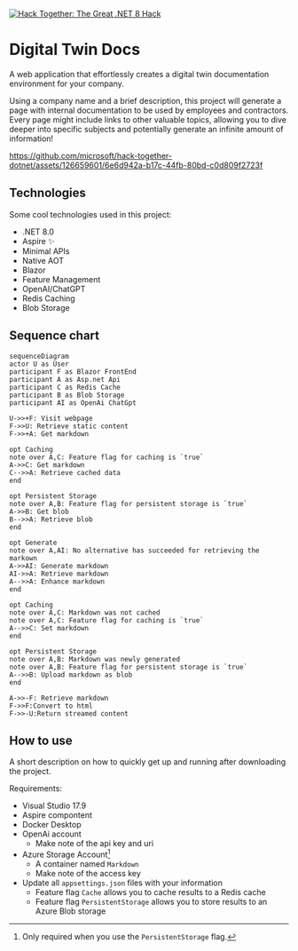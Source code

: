 [![Hack Together: The Great .NET 8 Hack](https://img.shields.io/badge/Microsoft-Hack--Together--.NET8-512BD4?style=for-the-badge&logo=microsoft)](https://github.com/microsoft/hack-together-dotnet)


# Digital Twin Docs

A web application that effortlessly creates a digital twin documentation environment for your company.

Using a company name and a brief description, this project will generate a page with internal documentation to be used by employees and contractors. Every page might include links to other valuable topics, allowing you to dive deeper into specific subjects and potentially generate an infinite amount of information!

https://github.com/microsoft/hack-together-dotnet/assets/126659601/6e6d942a-b17c-44fb-80bd-c0d809f2723f

## Technologies

Some cool technologies used in this project:
- .NET 8.0
- Aspire ✨
- Minimal APIs
- Native AOT
- Blazor
- Feature Management
- OpenAI/ChatGPT
- Redis Caching
- Blob Storage

## Sequence chart

```mermaid
sequenceDiagram
actor U as User
participant F as Blazor FrontEnd
participant A as Asp.net Api
participant C as Redis Cache
participant B as Blob Storage
participant AI as OpenAi ChatGpt

U->>+F: Visit webpage
F->>U: Retrieve static content
F->>+A: Get markdown

opt Caching
note over A,C: Feature flag for caching is `true`
A->>C: Get markdown
C-->>A: Retrieve cached data
end

opt Persistent Storage
note over A,B: Feature flag for persistent storage is `true`
A->>B: Get blob
B-->>A: Retrieve blob
end

opt Generate
note over A,AI: No alternative has succeeded for retrieving the markown
A->>AI: Generate markdown
AI->>A: Retrieve markdown
A-->>A: Enhance markdown
end

opt Caching
note over A,C: Markdown was not cached
note over A,C: Feature flag for caching is `true`
A-->>C: Set markdown
end

opt Persistent Storage
note over A,B: Markdown was newly generated
note over A,B: Feature flag for persistent storage is `true`
A-->>B: Upload markdown as blob
end

A->>-F: Retrieve markdown
F->>F:Convert to html
F->>-U:Return streamed content
```

## How to use

A short description on how to quickly get up and running after downloading the project.

Requirements:
- Visual Studio 17.9 
- Aspire compontent
- Docker Desktop
- OpenAi account
    - Make note of the api key and uri
- Azure Storage Account[^1]
    - A container named `Markdown`
    - Make note of the access key
- Update all `appsettings.json` files with your information
    - Feature flag `Cache` allows you to cache results to a Redis cache
    - Feature flag `PersistentStorage` allows you to store results to an Azure Blob storage

[^1]: Only required when you use the `PersistentStorage` flag.
